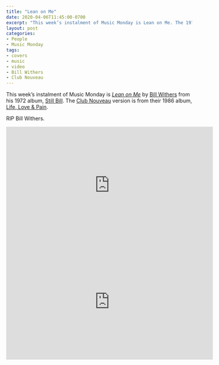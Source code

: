 ```yaml
---
title: "Lean on Me"
date: 2020-04-06T11:45:00-0700
excerpt: "This week’s instalment of Music Monday is Lean on Me. The 1972 Bill Withers original and a 1986 cover by Club Nouveau."
layout: post
categories:
- People
- Music Monday
tags:
- covers
- music
- video
- Bill Withers
- Club Nouveau
---
```

This week’s instalment of Music Monday is [_Lean on Me_](https://en.wikipedia.org/wiki/Lean_on_Me_(song)) by
[Bill Withers](http://billwithers.com/) from his 1972 album,
[Still Bill](https://en.wikipedia.org/wiki/Still_Bill). The [Club Nouveau](https://en.wikipedia.org/wiki/Club_Nouveau)
version is from their 1986 album, [Life, Love & Pain](https://en.wikipedia.org/wiki/Life,_Love_%26_Pain).

RIP Bill Withers.

<div class="video-container">
<iframe width="560" height="315" src="https://www.youtube.com/embed/gOZgo8gMIoM" frameborder="0" allowfullscreen title="Video: Lean on Me by Bill Withers"></iframe>
</div>

<div class="video-container">
<iframe width="560" height="315" src="https://www.youtube.com/embed/kbyjaUJWWmk" frameborder="0" allowfullscreen title="Video: Lean on Me by Club Nouveau"></iframe>
</div>
